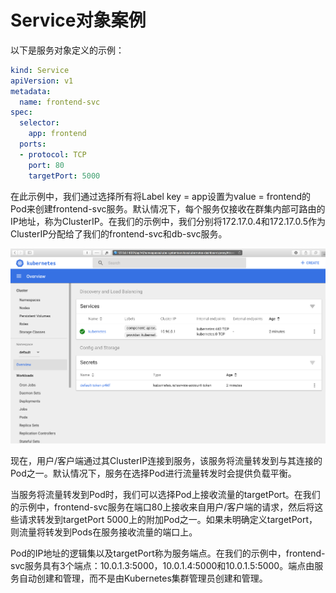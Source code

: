 # Service对象案例

以下是服务对象定义的示例：

```yaml
kind: Service
apiVersion: v1
metadata:
  name: frontend-svc
spec:
  selector:
    app: frontend
  ports:
  - protocol: TCP
    port: 80
    targetPort: 5000
```

在此示例中，我们通过选择所有将Label key = app设置为value = frontend的Pod来创建frontend-svc服务。默认情况下，每个服务仅接收在群集内部可路由的IP地址，称为ClusterIP。在我们的示例中，我们分别将172.17.0.4和172.17.0.5作为ClusterIP分配给了我们的frontend-svc和db-svc服务。

![Accessing the Pods using Service Object](../../.gitbook/assets/image%20%283%29.png)

现在，用户/客户端通过其ClusterIP连接到服务，该服务将流量转发到与其连接的Pod之一。默认情况下，服务在选择Pod进行流量转发时会提供负载平衡。

当服务将流量转发到Pod时，我们可以选择Pod上接收流量的targetPort。在我们的示例中，frontend-svc服务在端口80上接收来自用户/客户端的请求，然后将这些请求转发到targetPort 5000上的附加Pod之一。如果未明确定义targetPort，则流量将转发到Pods在服务接收流量的端口上。

Pod的IP地址的逻辑集以及targetPort称为服务端点。在我们的示例中，frontend-svc服务具有3个端点：10.0.1.3:5000，10.0.1.4:5000和10.0.1.5:5000。端点由服务自动创建和管理，而不是由Kubernetes集群管理员创建和管理。


